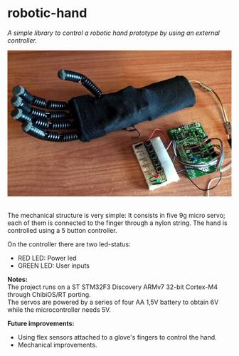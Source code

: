 # robotic-hand
*A simple library to control a robotic hand prototype by using an external controller.*


<img src="image.jpg" width="650"/>

<br>The mechanical structure is very simple:
It consists in five 9g micro servo; each of them is connected to the finger through a nylon string.
The hand is controlled using a 5 button controller.


On the controller there are two led-status:
- RED LED: Power led
- GREEN LED: User inputs

**Notes:**
<br>The project runs on a ST STM32F3 Discovery ARMv7 32-bit Cortex-M4 through ChibiOS/RT porting.
<br>The servos are powered by a series of four AA 1,5V battery to obtain 6V while the microcontroller needs 5V.


**Future improvements:**
- Using flex sensors attached to a glove's fingers to control the hand.
- Mechanical improvements.
